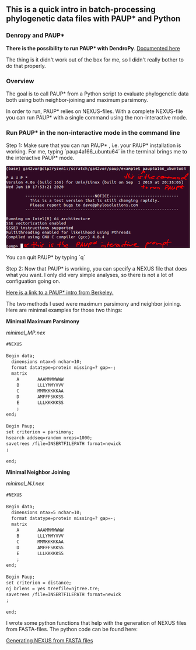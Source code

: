 ## This is a quick intro in batch-processing phylogenetic data files with PAUP* and Python

### Denropy and PAUP*

__There is the possibility to run PAUP* with DendroPy__. [Documented here](https://dendropy.org/primer/paup.html?highlight=paup) 

The thing is it didn't work out of the box for me, so I didn't really bother to do that properly. 

### Overview
The goal is to call PAUP* from a Python script to evaluate phylogenetic data both using both neighbor-joining and maximum parsimony.

In order to run, PAUP* relies on NEXUS-files. With a complete NEXUS-file you can run PAUP* with a single command using the non-interactive mode.

### Run PAUP* in the non-interactive mode in the command line

Step 1: Make sure that you can run PAUP* , i.e. your PAUP* installation is working. For me, typing ´paup4a166_ubuntu64´ in the terminal brings me to the interactive PAUP* mode.

<img src="figs/run_paup.png" alt="hi" class="inline"/>

You can quit PAUP* by typing ´q´

Step 2: Now that PAUP* is working, you can specify a NEXUS file that does what you want. I only did very simple analyses, so there is not a lot of configuation going on. 

[Here is a link to a PAUP* intro from Berkeley.](http://ib.berkeley.edu/courses/ib200/2018/labs/04/lab04.pdf)

The two methods I used were maximum parsimony and neighbor joining. Here are minimal examples for those two things: 

**Minimal Maximum Parsimony**


*minimal_MP.nex*
```
#NEXUS

Begin data;
  dimensions ntax=5 nchar=10;
  format datatype=protein missing=? gap=-;
  matrix
    A       AAAMMMWWWW
    B       LLLYMMYVVV
    C       MMMKKKKKAA
    D       AMFFFSKKSS
    E       LLLKKKKKSS
    ;
end;

Begin Paup;
set criterion = parsimony;
hsearch addseq=random nreps=1000;
savetrees /file=INSERTFILEPATH format=newick
;

end;
```

**Minimal Neighbor Joining**

*minimal_NJ.nex*
```
#NEXUS

Begin data;
  dimensions ntax=5 nchar=10;
  format datatype=protein missing=? gap=-;
  matrix
    A       AAAMMMWWWW
    B       LLLYMMYVVV
    C       MMMKKKKKAA
    D       AMFFFSKKSS
    E       LLLKKKKKSS
    ;
end;

Begin Paup;
set criterion = distance;
nj brlens = yes treefile=njtree.tre;
savetrees /file=INSERTFILEPATH format=newick
;

end;
```

I wrote some python functions that help with the generation of NEXUS files from FASTA-files. The python code can be found here:

[Generating NEXUS from FASTA files](https://github.com/MartGro/paup-python/blob/master/nexus_file_generation_utilities.py)






